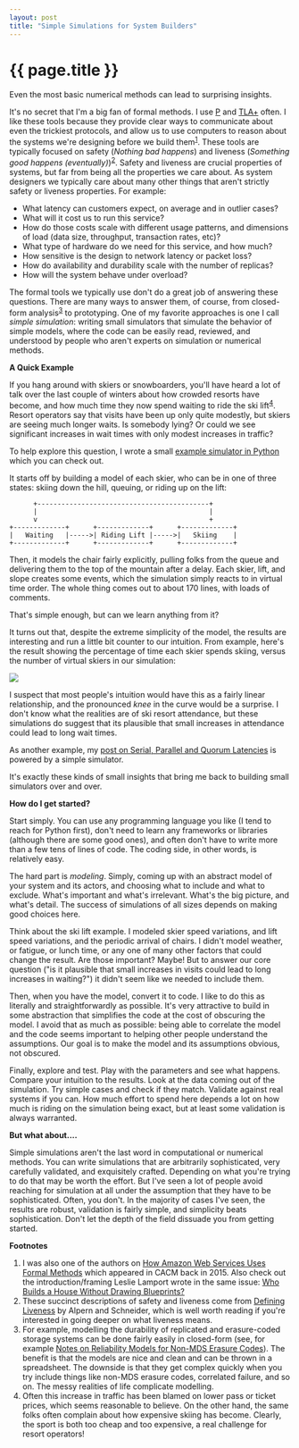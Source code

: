 ```yaml
---
layout: post
title: "Simple Simulations for System Builders"
---
```


{{ page.title }}
================

<p class="meta">Even the most basic numerical methods can lead to surprising insights.</p>

It's no secret that I'm a big fan of formal methods. I use [P](https://github.com/p-org/P) and [TLA+](https://lamport.azurewebsites.net/tla/tla.html) often. I like these tools because they provide clear ways to communicate about even the trickiest protocols, and allow us to use computers to reason about the systems we're designing before we build them<sup>[1](#foot1)</sup>. These tools are typically focused on safety (*Nothing bad happens*) and liveness (*Something good happens (eventually)*)<sup>[2](#foot2)</sup>. Safety and liveness are crucial properties of systems, but far from being all the properties we care about. As system designers we typically care about many other things that aren't strictly safety or liveness properties. For example:

 - What latency can customers expect, on average and in outlier cases?
 - What will it cost us to run this service?
 - How do those costs scale with different usage patterns, and dimensions of load (data size, throughput, transaction rates, etc)?
 - What type of hardware do we need for this service, and how much?
 - How sensitive is the design to network latency or packet loss?
 - How do availability and durability scale with the number of replicas?
 - How will the system behave under overload?

 The formal tools we typically use don't do a great job of answering these questions. There are many ways to answer them, of course, from closed-form analysis<sup>[3](#foot3)</sup> to prototyping. One of my favorite approaches is one I call *simple simulation*: writing small simulators that simulate the behavior of simple models, where the code can be easily read, reviewed, and understood by people who aren't experts on simulation or numerical methods.

 **A Quick Example**

 If you hang around with skiers or snowboarders, you'll have heard a lot of talk over the last couple of winters about how crowded resorts have become, and how much time they now spend waiting to ride the ski lift<sup>[4](#foot4)</sup>. Resort operators say that visits have been up only quite modestly, but skiers are seeing much longer waits. Is somebody lying? Or could we see significant increases in wait times with only modest increases in traffic?

 To help explore this question, I wrote a small [example simulator in Python](https://github.com/mbrooker/simulator_example) which you can check out.

 It starts off by building a model of each skier, who can be in one of three states: skiing down the hill, queuing, or riding up on the lift:

          +-------------------------------------------+       
          |                                           |       
          v                                           +       
    +-------------+      +-------------+      +-------------+
    |   Waiting   |----->| Riding Lift |----->|   Skiing    |
    +-------------+      +-------------+      +-------------+

Then, it models the chair fairly explicitly, pulling folks from the queue and delivering them to the top of the mountain after a delay. Each skier, lift, and slope creates some events, which the simulation simply reacts to in virtual time order. The whole thing comes out to about 170 lines, with loads of comments.

That's simple enough, but can we learn anything from it?

It turns out that, despite the extreme simplicity of the model, the results are interesting and run a little bit counter to our intuition. From example, here's the result showing the percentage of time each skier spends skiing, versus the number of virtual skiers in our simulation:

![](https://mbrooker-blog-images.s3.amazonaws.com/ski_percent_time.png)

I suspect that most people's intuition would have this as a fairly linear relationship, and the pronounced *knee* in the curve would be a surprise. I don't know what the realities are of ski resort attendance, but these simulations do suggest that its plausible that small increases in attendance could lead to long wait times.

As another example, my [post on Serial, Parallel and Quorum Latencies](https://brooker.co.za/blog/2021/10/20/simulation.html) is powered by a simple simulator.

It's exactly these kinds of small insights that bring me back to building small simulators over and over.

**How do I get started?**

Start simply. You can use any programming language you like (I tend to reach for Python first), don't need to learn any frameworks or libraries (although there are some good ones), and often don't have to write more than a few tens of lines of code. The coding side, in other words, is relatively easy.

The hard part is *modeling*. Simply, coming up with an abstract model of your system and its actors, and choosing what to include and what to exclude. What's important and what's irrelevant. What's the big picture, and what's detail. The success of simulations of all sizes depends on making good choices here. 

Think about the ski lift example. I modeled skier speed variations, and lift speed variations, and the periodic arrival of chairs. I didn't model weather, or fatigue, or lunch time, or any one of many other factors that could change the result. Are those important? Maybe! But to answer our core question ("is it plausible that small increases in visits could lead to long increases in waiting?") it didn't seem like we needed to include them.

Then, when you have the model, convert it to code. I like to do this as literally and straightforwardly as possible. It's very attractive to build in some abstraction that simplifies the code at the cost of obscuring the model. I avoid that as much as possible: being able to correlate the model and the code seems important to helping other people understand the assumptions. Our goal is to make the model and its assumptions obvious, not obscured.

Finally, explore and test. Play with the parameters and see what happens. Compare your intuition to the results. Look at the data coming out of the simulation. Try simple cases and check if they match. Validate against real systems if you can. How much effort to spend here depends a lot on how much is riding on the simulation being exact, but at least some validation is always warranted.

**But what about....**

Simple simulations aren't the last word in computational or numerical methods. You can write simulations that are arbitrarily sophisticated, very carefully validated, and exquisitely crafted. Depending on what you're trying to do that may be worth the effort. But I've seen a lot of people avoid reaching for simulation at all under the assumption that they have to be sophisticated. Often, you don't. In the majority of cases I've seen, the results are robust, validation is fairly simple, and simplicity beats sophistication. Don't let the depth of the field dissuade you from getting started.

**Footnotes**

 1. <a name="foot1"></a> I was also one of the authors on [How Amazon Web Services Uses Formal Methods](https://cacm.acm.org/magazines/2015/4/184701-how-amazon-web-services-uses-formal-methods/fulltext) which appeared in CACM back in 2015. Also check out the introduction/framing Leslie Lamport wrote in the same issue: [Who Builds a House Without Drawing Blueprints?](https://cacm.acm.org/magazines/2015/4/184705-who-builds-a-house-without-drawing-blueprints/fulltext)
 2. <a name="foot2"></a> These succinct descriptions of safety and liveness come from [Defining Liveness](https://www.cs.cornell.edu/fbs/publications/DefLiveness.pdf) by Alpern and Schneider, which is well worth reading if you're interested in going deeper on what liveness means.
 3. <a name="foot3"></a> For example, modelling the durability of replicated and erasure-coded storage systems can be done fairly easily in closed-form (see, for example [Notes on Reliability Models for Non-MDS Erasure Codes](https://dominoweb.draco.res.ibm.com/reports/rj10391.pdf)). The benefit is that the models are nice and clean and can be thrown in a spreadsheet. The downside is that they get complex quickly when you try include things like non-MDS erasure codes, correlated failure, and so on. The messy realities of life complicate modelling.
 4. <a name="foot4"></a> Often this increase in traffic has been blamed on lower pass or ticket prices, which seems reasonable to believe. On the other hand, the same folks often complain about how expensive skiing has become. Clearly, the sport is both too cheap and too expensive, a real challenge for resort operators!